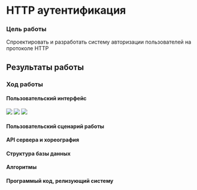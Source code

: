 # HTTP аутентификация

### Цель работы
Спроектировать и разработать систему авторизации пользователей на протоколе HTTP

## Результаты работы 
### Ход работы
#### Пользовательский интерфейс
![](../Desktop/ГУАП/ОП/reg.png)
![](../Desktop/ГУАП/ОП/auth.png)
![](../Desktop/ГУАП/ОП/account.png)

#### Пользовательский сценарий работы
#### API сервера и хореография
#### Структура базы данных
#### Алгоритмы
#### Программый код, релизующий систему
